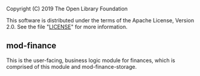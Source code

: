 Copyright (C) 2019 The Open Library Foundation

This software is distributed under the terms of the Apache License, Version 2.0.
See the file "[LICENSE](LICENSE)" for more information.

## mod-finance

This is the user-facing, business logic module for finances, which is comprised of this module and mod-finance-storage.
